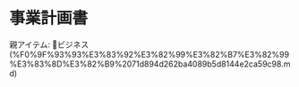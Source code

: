 # 事業計画書

親アイテム: 📓ビジネス (%F0%9F%93%93%E3%83%92%E3%82%99%E3%82%B7%E3%82%99%E3%83%8D%E3%82%B9%2071d894d262ba4089b5d8144e2ca59c98.md)